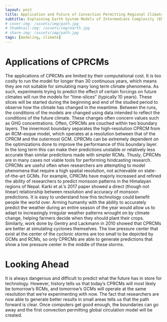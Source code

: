```yaml
---
layout: post
title: Application and Future of Convection Permitting Regional Climate Models
subtitle: Explaining Earth System Models of Intermediate Complexity (EMICs) -- Part 5 (CPRCMs cont.)
# cover-img: /assets/img/path.jpg
# thumbnail-img: /assets/img/earth.jpg
# share-img: /assets/img/path.jpg
tags: [modeling, climate]
---
```

# Applications of CPRCMs

The applications of CPRCMs are limited by their computational cost. It is too costly to run the model for longer than 30 continuous years, which means they are not suitable for simulating many long term climate phenomena. As such, experiments trying to predict the effect of certain forcings on future climates will run the models for “time-slices” (typically 10 years). These slices will be started during the beginning and end of the studied period to observe how the climate has changed in the meantime. Between the runs, the conditions of the models are changed using data intended to reflect the conditions of the future climate. These changes often concern values such as GHG concentrations. 
Often, CPRCMs are couched within two boundary layers. The innermost boundary separates the high-resolution CPRCM from an RCM-esque model, which operates at a resolution between that of the CPRCM and the outermost GCM. CPRCMs can be extremely dependent on the optimizations done to improve the performance of this boundary layer. In the long term this can make their predictions unstable or relatively less accurate than similar predictions made with simpler RCMs. Thusly, CPRCMs are in many cases not viable tools for performing hindcasting research.  
CPRCMs are useful often when researchers are attempting to model phenomena that require a high spatial resolution, not achievable on state-of-the-art GCMs. For example, CPRCMs have majorly increased and refined the ability of researchers to predict monsoon patterns in the Himalayan regions of Nepal. Karki et al.’s 2017 paper showed a direct (though not linear) relationship between resolution and accuracy of monsoon predictions. It is easy to understand how this technology could benefit people the world over. 
Arming humanity with the ability to accurately predict the weather during an entire season of the year would allow us to adapt to increasingly irregular weather patterns wrought on by climate change, helping farmers decide when they should plant their crops. Similarly, work done by Gentry and Lackmann in 2010 showed that CPRCMs are better at simulating cyclones themselves. The low pressure center that exist at the center of the cyclonic storms are too small to be depicted by GCMs and RCMs, so only CPRCMs are able to generate predictions that show a low pressure center in the middle of these storms.

# Looking Ahead

It is always dangerous and difficult to predict what the future has in store for technology. However, history tells us that today’s CPRCMs will most likely be tomorrow’s RCMs, and tomorrow’s GCMs will operate at the same resolution that we’re experimenting with now. The fact that researchers are now able to generate better results in small areas tells us that the path forward is clear. Once computers get good enough, the boundaries can go away and the first convection permitting global circulation model will be created. 
